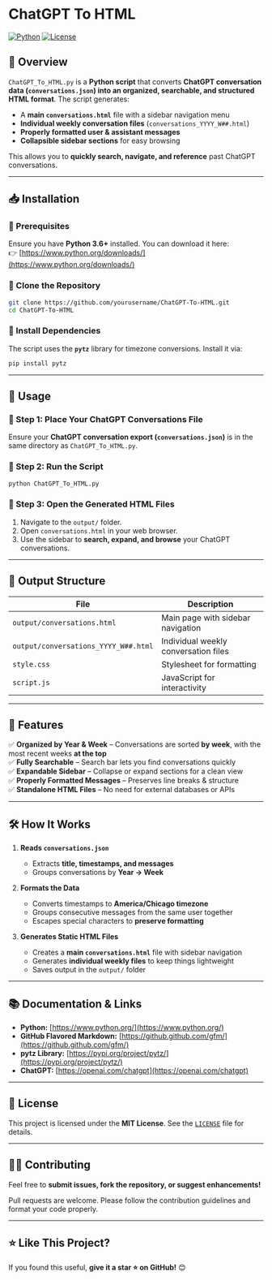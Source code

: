 # ChatGPT To HTML

[![Python](https://img.shields.io/badge/Python-3.7%2B-blue)](https://www.python.org/)
[![License](https://img.shields.io/badge/License-MIT-green)](LICENSE)

## 📌 Overview

`ChatGPT_To_HTML.py` is a **Python script** that converts **ChatGPT conversation data (`conversations.json`) into an organized, searchable, and structured HTML format**. The script generates:  

- A **main `conversations.html`** file with a sidebar navigation menu  
- **Individual weekly conversation files** (`conversations_YYYY_W##.html`)  
- **Properly formatted user & assistant messages**  
- **Collapsible sidebar sections** for easy browsing  

This allows you to **quickly search, navigate, and reference** past ChatGPT conversations.

---

## 📥 Installation

### **🔹 Prerequisites**
Ensure you have **Python 3.6+** installed. You can download it here:  
👉 [https://www.python.org/downloads/](https://www.python.org/downloads/)

### **🔹 Clone the Repository**
```sh
git clone https://github.com/yourusername/ChatGPT-To-HTML.git
cd ChatGPT-To-HTML
```

### **🔹 Install Dependencies**
The script uses the **`pytz`** library for timezone conversions. Install it via:
```sh
pip install pytz
```

---

## 🚀 Usage

### **🔹 Step 1: Place Your ChatGPT Conversations File**
Ensure your **ChatGPT conversation export (`conversations.json`)** is in the same directory as `ChatGPT_To_HTML.py`.

### **🔹 Step 2: Run the Script**
```sh
python ChatGPT_To_HTML.py
```

### **🔹 Step 3: Open the Generated HTML Files**
1. Navigate to the `output/` folder.
2. Open `conversations.html` in your web browser.
3. Use the sidebar to **search, expand, and browse** your ChatGPT conversations.

---

## 📂 Output Structure

| File | Description |
|------|------------|
| `output/conversations.html` | Main page with sidebar navigation |
| `output/conversations_YYYY_W##.html` | Individual weekly conversation files |
| `style.css` | Stylesheet for formatting |
| `script.js` | JavaScript for interactivity |

---

## 🎯 Features

✅ **Organized by Year & Week** – Conversations are sorted **by week**, with the most recent weeks **at the top**  
✅ **Fully Searchable** – Search bar lets you find conversations quickly  
✅ **Expandable Sidebar** – Collapse or expand sections for a clean view  
✅ **Properly Formatted Messages** – Preserves line breaks & structure  
✅ **Standalone HTML Files** – No need for external databases or APIs  

---

## 🛠 How It Works

1. **Reads `conversations.json`**  
   - Extracts **title, timestamps, and messages**  
   - Groups conversations by **Year → Week**  

2. **Formats the Data**  
   - Converts timestamps to **America/Chicago timezone**  
   - Groups consecutive messages from the same user together  
   - Escapes special characters to **preserve formatting**  

3. **Generates Static HTML Files**  
   - Creates a **main `conversations.html`** file with sidebar navigation  
   - Generates **individual weekly files** to keep things lightweight  
   - Saves output in the `output/` folder  

---

## 📚 Documentation & Links

- **Python:** [https://www.python.org/](https://www.python.org/)
- **GitHub Flavored Markdown:** [https://github.github.com/gfm/](https://github.github.com/gfm/)
- **pytz Library:** [https://pypi.org/project/pytz/](https://pypi.org/project/pytz/)
- **ChatGPT:** [https://openai.com/chatgpt](https://openai.com/chatgpt)

---

## 📜 License

This project is licensed under the **MIT License**. See the [`LICENSE`](LICENSE) file for details.

---

## 👨‍💻 Contributing

Feel free to **submit issues, fork the repository, or suggest enhancements!**  

Pull requests are welcome. Please follow the contribution guidelines and format your code properly.

---

## ⭐ Like This Project?

If you found this useful, **give it a star ⭐ on GitHub!** 😊
